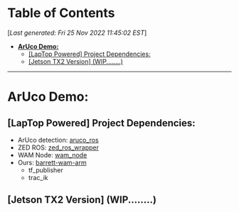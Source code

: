 <toc>

# Table of Contents
[*Last generated: Fri 25 Nov 2022 11:45:02 EST*]
- [**ArUco Demo:**](#ArUco-Demo)
  - [[LapTop Powered] Project Dependencies:](#LapTop-Powered-Project-Dependencies)
  - [[Jetson TX2 Version] (WIP........)](#Jetson-TX2-Version-WIP)


</toc>

---
# ArUco Demo:
## [LapTop Powered] Project Dependencies:
- ArUco detection: [aruco_ros](https://github.com/pal-robotics/aruco_ros)
- ZED ROS: [zed_ros_wrapper](https://github.com/stereolabs/zed-ros-wrapper)
- WAM Node: [wam_node](https://gitb.barrett.com/software/wam_robot/-/tree/master/wam_node)
- Ours: [barrett-wam-arm](https://github.com/UW-Advanced-Robotics-Lab/barrett-wam-arm)
    - tf_publisher
    - trac_ik

## [Jetson TX2 Version] (WIP........)